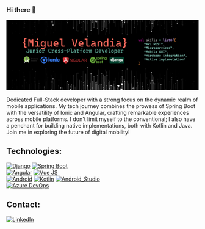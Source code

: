 ### Hi there 👋

![Banner-JrDev](https://raw.githubusercontent.com/mthor-v/mthor-v/main/new_banner.png)

Dedicated Full-Stack developer with a strong focus on the dynamic realm of mobile applications. My tech journey combines the prowess of Spring Boot with the versatility of Ionic and Angular, crafting remarkable experiences across mobile platforms. I don't limit myself to the conventional; I also have a penchant for building native implementations, both with Kotlin and Java. Join me in exploring the future of digital mobility!

## Technologies:
[![Django](https://img.shields.io/badge/Django-092E20?style=for-the-badge&logo=Django&logoColor=white&labelColor=101010)]()
[![Spring Boot](https://img.shields.io/badge/Spring-6DB33F?style=for-the-badge&logo=Spring&logoColor=white&labelColor=101010)]()
</br>
[![Angular](https://img.shields.io/badge/Angular-A6120D?style=for-the-badge&logo=Angular&logoColor=white&labelColor=101010)]()
[![Vue JS](https://img.shields.io/badge/Vue.js-34495E?style=for-the-badge&logo=Vue.js&logoColor=white&labelColor=101010)]()
</br>
[![Android](https://img.shields.io/badge/Android-3DDC84?style=for-the-badge&logo=android&logoColor=white&labelColor=101010)]()
[![Kotlin](https://img.shields.io/badge/Kotlin-0095D5?style=for-the-badge&logo=kotlin&logoColor=white&labelColor=101010)]()
[![Android_Studio](https://img.shields.io/badge/Android_Studio-3DDC84?style=for-the-badge&logo=android-studio&logoColor=white&labelColor=101010)]()
</br>
[![Azure DevOps](https://img.shields.io/badge/Azure_DevOps-0073C6?style=for-the-badge&logo=MicrosoftAzure&logoColor=white&labelColor=101010)]()

## Contact:
[![LinkedIn](https://img.shields.io/badge/LinkedIn-0073C6?style=for-the-badge&logo=LinkedIn&logoColor=white&labelColor=101010)](https://www.linkedin.com/in/miguet-velandia)

<!--
**mthor-v/mthor-v** is a ✨ _special_ ✨ repository because its `README.md` (this file) appears on your GitHub profile.

Here are some ideas to get you started:

- 🔭 I’m currently working on ...
- 🌱 I’m currently learning ...
- 👯 I’m looking to collaborate on ...
- 🤔 I’m looking for help with ...
- 💬 Ask me about ...
- 📫 How to reach me: ...
- 😄 Pronouns: ...
- ⚡ Fun fact: ...
-->
